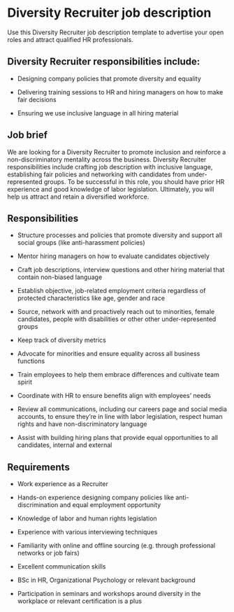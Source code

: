 # Diversity Recruiter job description
Use this Diversity Recruiter job description template to advertise your open roles and attract qualified HR professionals.


## Diversity Recruiter responsibilities include:
* Designing company policies that promote diversity and equality

* Delivering training sessions to HR and hiring managers on how to make fair decisions

* Ensuring we use inclusive language in all hiring material



## Job brief

We are looking for a Diversity Recruiter to promote inclusion and reinforce a non-discriminatory mentality across the business.
Diversity Recruiter responsibilities include crafting job description with inclusive language, establishing fair policies and networking with candidates from under-represented groups. To be successful in this role, you should have prior HR experience and good knowledge of labor legislation.
Ultimately, you will help us attract and retain a diversified workforce.


## Responsibilities

* Structure processes and policies that promote diversity and support all social groups (like anti-harassment policies)

* Mentor hiring managers on how to evaluate candidates objectively

* Craft job descriptions, interview questions and other hiring material that contain non-biased language

* Establish objective, job-related employment criteria regardless of protected characteristics like age, gender and race

* Source, network with and proactively reach out to minorities, female candidates, people with disabilities or other other under-represented groups

* Keep track of diversity metrics

* Advocate for minorities and ensure equality across all business functions

* Train employees to help them embrace differences and cultivate team spirit

* Coordinate with HR to ensure benefits align with employees’ needs

* Review all communications, including our careers page and social media accounts, to ensure they’re in line with labor legislation, respect human rights and have non-discriminatory language

* Assist with building hiring plans that provide equal opportunities to all candidates, internal and external


## Requirements

* Work experience as a Recruiter

* Hands-on experience designing company policies like anti-discrimination and equal employment opportunity

* Knowledge of labor and human rights legislation

* Experience with various interviewing techniques

* Familiarity with online and offline sourcing (e.g. through professional networks or job fairs)

* Excellent communication skills

* BSc in HR, Organizational Psychology or relevant background

* Participation in seminars and workshops around diversity in the workplace or relevant certification is a plus
